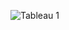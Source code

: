 ![Tableau 1](https://github.com/carromarco/Data-And-Science/assets/117318209/7061f8f7-a47f-4e07-a06b-637b0a324316)
